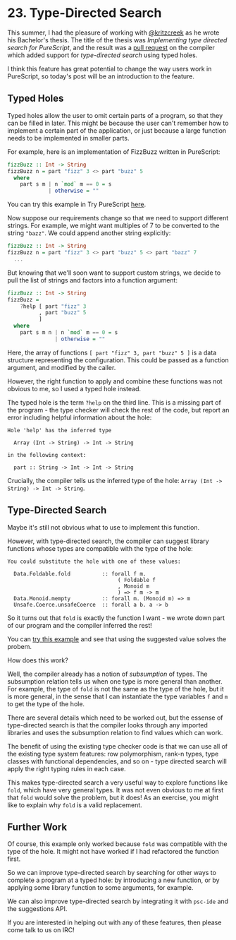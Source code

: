 # 23. Type-Directed Search

This summer, I had the pleasure of working with [@kritzcreek](https://github.com/kRITZCREEK/) as he wrote his Bachelor's thesis. The title of the thesis was _Implementing type directed search for PureScript_, and the result was a [pull request](https://github.com/purescript/purescript/pull/2352) on the compiler which added support for _type-directed search_ using typed holes.

I think this feature has great potential to change the way users work in PureScript, so today's post will be an introduction to the feature.

## Typed Holes

Typed holes allow the user to omit certain parts of a program, so that they can be filled in later. This might be because the user can't remember how to implement a certain part of the application, or just because a large function needs to be implemented in smaller parts.

For example, here is an implementation of FizzBuzz written in PureScript:

```purescript
fizzBuzz :: Int -> String
fizzBuzz n = part "fizz" 3 <> part "buzz" 5
  where
    part s m | n `mod` m == 0 = s
             | otherwise = ""
```

You can try this example in Try PureScript [here](http://try.purescript.org/?gist=9df08b8ee1b3eb0903ca544d03f80066&backend=core).

Now suppose our requirements change so that we need to support different strings. For example, we might want multiples of 7 to be converted to the string `"bazz"`. We could append another string explicitly:

```purescript
fizzBuzz :: Int -> String
fizzBuzz n = part "fizz" 3 <> part "buzz" 5 <> part "bazz" 7
  ...
```

But knowing that we'll soon want to support custom strings, we decide to pull the list of strings and factors into a function argument:

```purescript
fizzBuzz :: Int -> String
fizzBuzz = 
    ?help [ part "fizz" 3
          , part "buzz" 5
          ] 
  where
    part s m n | n `mod` m == 0 = s
               | otherwise = ""
```

Here, the array of functions `[ part "fizz" 3, part "buzz" 5 ]` is a data structure representing the configuration. This could be passed as a function argument, and modified by the caller.

However, the right function to apply and combine these functions was not obvious to me, so I used a typed hole instead.

The typed hole is the term `?help` on the third line. This is a missing part of the program - the type checker will check the rest of the code, but report an error including helpful information about the hole:

```text
Hole 'help' has the inferred type

  Array (Int -> String) -> Int -> String

in the following context:

  part :: String -> Int -> Int -> String
```

Crucially, the compiler tells us the inferred type of the hole: `Array (Int -> String) -> Int -> String`.

## Type-Directed Search

Maybe it's still not obvious what to use to implement this function.

However, with type-directed search, the compiler can suggest library functions whose types are compatible with the type of the hole:

```text
You could substitute the hole with one of these values:

  Data.Foldable.fold          :: forall f m.
                                   ( Foldable f
                                   , Monoid m
                                   ) => f m -> m
  Data.Monoid.mempty          :: forall m. (Monoid m) => m
  Unsafe.Coerce.unsafeCoerce  :: forall a b. a -> b
```

So it turns out that `fold` is exactly the function I want - we wrote down part of our program and the compiler inferred the rest!

You can [try this example](http://try.purescript.org/?gist=efe9fb6ef3652421488611c83de349a5&backend=core) and see that using the suggested value solves the probem.

How does this work?

Well, the compiler already has a notion of _subsumption_ of types. The subsumption relation tells us when one type is more general than another. For example, the type of `fold` is not the same as the type of the hole, but it is more general, in the sense that I can instantiate the type variables `f` and `m` to get the type of the hole.

There are several details which need to be worked out, but the essense of type-directed search is that the compiler looks through any imported libraries and uses the subsumption relation to find values which can work.

The benefit of using the existing type checker code is that we can use all of the existing type system features: row polymorphism, rank-n types, type classes with functional dependencies, and so on - type directed search will apply the right typing rules in each case.

This makes type-directed search a very useful way to explore functions like `fold`, which have very general types. It was not even obvious to me at first that `fold` would solve the problem, but it does! As an exercise, you might like to explain why `fold` is a valid replacement.

## Further Work

Of course, this example only worked because `fold` was compatible with the type of the hole. It might not have worked if I had refactored the function first.

So we can improve type-directed search by searching for other ways to complete a program at a typed hole: by introducing a new function, or by applying some library function to some arguments, for example.

We can also improve type-directed search by integrating it with `psc-ide` and the suggestions API.

If you are interested in helping out with any of these features, then please come talk to us on IRC!
